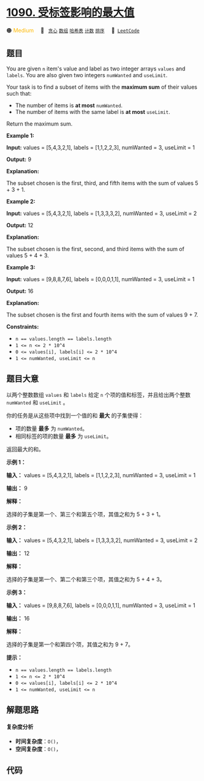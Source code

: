 # [1090. 受标签影响的最大值](https://leetcode.com/problems/largest-values-from-labels)

🟠 <font color=#ffb800>Medium</font>&emsp; 🔖&ensp; [`贪心`](/tag/greedy.md) [`数组`](/tag/array.md) [`哈希表`](/tag/hash-table.md) [`计数`](/tag/counting.md) [`排序`](/tag/sorting.md)&emsp; 🔗&ensp;[`LeetCode`](https://leetcode.com/problems/largest-values-from-labels)

## 题目

You are given `n` item's value and label as two integer arrays `values` and
`labels`. You are also given two integers `numWanted` and `useLimit`.

Your task is to find a subset of items with the **maximum sum** of their
values such that:

  * The number of items is **at most** `numWanted`.
  * The number of items with the same label is **at most** `useLimit`.

Return the maximum sum.



**Example 1:**

**Input:** values = [5,4,3,2,1], labels = [1,1,2,2,3], numWanted = 3, useLimit
= 1

**Output:** 9

**Explanation:**

The subset chosen is the first, third, and fifth items with the sum of values
5 + 3 + 1.

**Example 2:**

**Input:** values = [5,4,3,2,1], labels = [1,3,3,3,2], numWanted = 3, useLimit
= 2

**Output:** 12

**Explanation:**

The subset chosen is the first, second, and third items with the sum of values
5 + 4 + 3.

**Example 3:**

**Input:** values = [9,8,8,7,6], labels = [0,0,0,1,1], numWanted = 3, useLimit
= 1

**Output:** 16

**Explanation:**

The subset chosen is the first and fourth items with the sum of values 9 + 7.



**Constraints:**

  * `n == values.length == labels.length`
  * `1 <= n <= 2 * 10^4`
  * `0 <= values[i], labels[i] <= 2 * 10^4`
  * `1 <= numWanted, useLimit <= n`


## 题目大意

以两个整数数组  `values` 和 `labels` 给定 `n` 个项的值和标签，并且给出两个整数 `numWanted` 和 `useLimit`
。

你的任务是从这些项中找到一个值的和 **最大** 的子集使得：

  * 项的数量 **最多** 为 `numWanted`。
  * 相同标签的项的数量 **最多** 为 `useLimit`。

返回最大的和。



**示例 1：**

**输入：** values = [5,4,3,2,1], labels = [1,1,2,2,3], numWanted = 3, useLimit =
1

**输出：** 9

**解释：**

选择的子集是第一个、第三个和第五个项，其值之和为 5 + 3 + 1。

**示例 2：**

**输入：** values = [5,4,3,2,1], labels = [1,3,3,3,2], numWanted = 3, useLimit =
2

**输出：** 12

**解释：**

选择的子集是第一个、第二个和第三个项，其值之和为 5 + 4 + 3。

**示例 3：**

**输入：** values = [9,8,8,7,6], labels = [0,0,0,1,1], numWanted = 3, useLimit =
1

**输出：** 16

**解释：**

选择的子集是第一个和第四个项，其值之和为 9 + 7。



**提示：**

  * `n == values.length == labels.length`
  * `1 <= n <= 2 * 10^4`
  * `0 <= values[i], labels[i] <= 2 * 10^4`
  * `1 <= numWanted, useLimit <= n`


## 解题思路

#### 复杂度分析

- **时间复杂度**：`O()`，
- **空间复杂度**：`O()`，

## 代码

```javascript

```